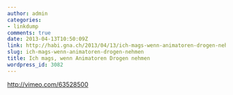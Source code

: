 ```yaml
---
author: admin
categories:
- linkdump
comments: true
date: 2013-04-13T10:50:09Z
link: http://habi.gna.ch/2013/04/13/ich-mags-wenn-animatoren-drogen-nehmen/
slug: ich-mags-wenn-animatoren-drogen-nehmen
title: Ich mags, wenn Animatoren Drogen nehmen
wordpress_id: 3082
---
```


http://vimeo.com/63528500

